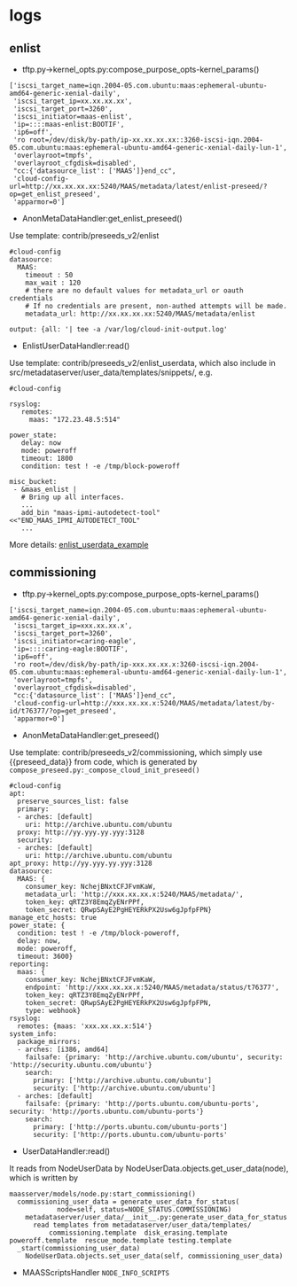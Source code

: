 # logs

## enlist
* tftp.py->kernel_opts.py:compose_purpose_opts-kernel_params()
```
['iscsi_target_name=iqn.2004-05.com.ubuntu:maas:ephemeral-ubuntu-amd64-generic-xenial-daily', 
 'iscsi_target_ip=xx.xx.xx.xx', 
 'iscsi_target_port=3260', 
 'iscsi_initiator=maas-enlist', 
 'ip=::::maas-enlist:BOOTIF', 
 'ip6=off', 
 'ro root=/dev/disk/by-path/ip-xx.xx.xx.xx::3260-iscsi-iqn.2004-05.com.ubuntu:maas:ephemeral-ubuntu-amd64-generic-xenial-daily-lun-1', 
 'overlayroot=tmpfs', 
 'overlayroot_cfgdisk=disabled', 
 "cc:{'datasource_list': ['MAAS']}end_cc", 
 'cloud-config-url=http://xx.xx.xx.xx:5240/MAAS/metadata/latest/enlist-preseed/?op=get_enlist_preseed', 
 'apparmor=0']
```
* AnonMetaDataHandler:get_enlist_preseed()

Use template: contrib/preseeds_v2/enlist
```
#cloud-config
datasource:
  MAAS:
    timeout : 50
    max_wait : 120
    # there are no default values for metadata_url or oauth credentials
    # If no credentials are present, non-authed attempts will be made.
    metadata_url: http://xx.xx.xx.xx:5240/MAAS/metadata/enlist

output: {all: '| tee -a /var/log/cloud-init-output.log'
```
* EnlistUserDataHandler:read()

Use template: contrib/preseeds_v2/enlist_userdata, which also include in src/metadataserver/user_data/templates/snippets/, e.g.
```
#cloud-config

rsyslog:
   remotes:
     maas: "172.23.48.5:514"

power_state:
   delay: now
   mode: poweroff
   timeout: 1800
   condition: test ! -e /tmp/block-poweroff

misc_bucket:
 - &maas_enlist |
   # Bring up all interfaces. 
   ...
   add_bin "maas-ipmi-autodetect-tool" <<"END_MAAS_IPMI_AUTODETECT_TOOL"
   ...
```
More details: [enlist_userdata_example](https://github.com/romans1212notes/eng-notes/blob/master/maas/enlist_userdata_example)

## commissioning
* tftp.py->kernel_opts.py:compose_purpose_opts-kernel_params()
```
['iscsi_target_name=iqn.2004-05.com.ubuntu:maas:ephemeral-ubuntu-amd64-generic-xenial-daily', 
 'iscsi_target_ip=xxx.xx.xx.x', 
 'iscsi_target_port=3260', 
 'iscsi_initiator=caring-eagle', 
 'ip=::::caring-eagle:BOOTIF', 
 'ip6=off', 
 'ro root=/dev/disk/by-path/ip-xxx.xx.xx.x:3260-iscsi-iqn.2004-05.com.ubuntu:maas:ephemeral-ubuntu-amd64-generic-xenial-daily-lun-1', 
 'overlayroot=tmpfs', 
 'overlayroot_cfgdisk=disabled', 
 "cc:{'datasource_list': ['MAAS']}end_cc", 
 'cloud-config-url=http://xxx.xx.xx.x:5240/MAAS/metadata/latest/by-id/t76377/?op=get_preseed', 
 'apparmor=0']
```
* AnonMetaDataHandler:get_preseed()

Use template: contrib/preseeds_v2/commissioning, which simply use {{preseed_data}} from code, which is generated by ```compose_preseed.py:_compose_cloud_init_preseed()```
```
#cloud-config
apt:
  preserve_sources_list: false
  primary:
  - arches: [default]
    uri: http://archive.ubuntu.com/ubuntu
  proxy: http://yy.yyy.yy.yyy:3128
  security:
  - arches: [default]
    uri: http://archive.ubuntu.com/ubuntu
apt_proxy: http://yy.yyy.yy.yyy:3128
datasource:
  MAAS: {
    consumer_key: NchejBNxtCFJFvmKaW,
    metadata_url: 'http://xxx.xx.xx.x:5240/MAAS/metadata/',
    token_key: qRTZ3Y8EmqZyENrPPf,
    token_secret: QRwpSAyE2PgHEYERkPX2Usw6gJpfpFPN}
manage_etc_hosts: true
power_state: {
  condition: test ! -e /tmp/block-poweroff,
  delay: now,
  mode: poweroff,
  timeout: 3600}
reporting:
  maas: {
    consumer_key: NchejBNxtCFJFvmKaW,
    endpoint: 'http://xxx.xx.xx.x:5240/MAAS/metadata/status/t76377',
    token_key: qRTZ3Y8EmqZyENrPPf,
    token_secret: QRwpSAyE2PgHEYERkPX2Usw6gJpfpFPN,
    type: webhook}
rsyslog:
  remotes: {maas: 'xxx.xx.xx.x:514'}
system_info:
  package_mirrors:
  - arches: [i386, amd64]
    failsafe: {primary: 'http://archive.ubuntu.com/ubuntu', security: 'http://security.ubuntu.com/ubuntu'}
    search:
      primary: ['http://archive.ubuntu.com/ubuntu']
      security: ['http://archive.ubuntu.com/ubuntu']
  - arches: [default]
    failsafe: {primary: 'http://ports.ubuntu.com/ubuntu-ports', security: 'http://ports.ubuntu.com/ubuntu-ports'}
    search:
      primary: ['http://ports.ubuntu.com/ubuntu-ports']
      security: ['http://ports.ubuntu.com/ubuntu-ports'
```
* UserDataHandler:read()

It reads from  NodeUserData by NodeUserData.objects.get_user_data(node), which is written by 
```
maasserver/models/node.py:start_commissioning()
  commissioning_user_data = generate_user_data_for_status(
            node=self, status=NODE_STATUS.COMMISSIONING)
    metadataserver/user_data/__init__.py:generate_user_data_for_status
      read templates from metadataserver/user_data/templates/
          commissioning.template  disk_erasing.template  poweroff.template  rescue_mode.template testing.template
  _start(commissioning_user_data)
    NodeUserData.objects.set_user_data(self, commissioning_user_data)
```

* MAASScriptsHandler
```NODE_INFO_SCRIPTS```
